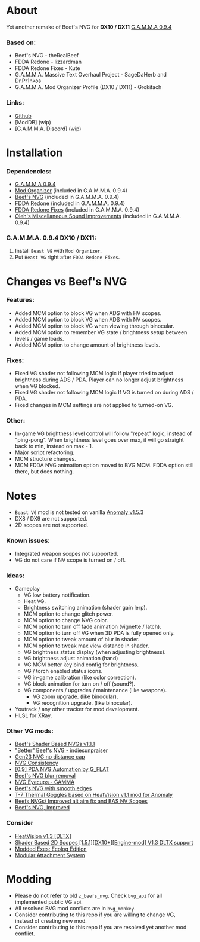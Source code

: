 # About
Yet another remake of Beef's NVG for **DX10 / DX11** [G.A.M.M.A 0.9.4](https://discord.com/invite/stalker-gamma)

### Based on:
- Beef's NVG - theRealBeef
- FDDA Redone - lizzardman
- FDDA Redone Fixes - Kute
- G.A.M.M.A. Massive Text Overhaul Project - SageDaHerb and Dr.Pr1nkos
- G.A.M.M.A. Mod Organizer Profile (DX10 / DX11) - Grokitach

### Links:
- [Github](https://github.com/pvd1313/gamma-beast-vg)
- [ModDB] (wip)
- [G.A.M.M.A. Discord] (wip)

# Installation

### Dependencies:
- [G.A.M.M.A 0.9.4](https://discord.com/invite/stalker-gamma)
- [Mod Organizer](https://github.com/ModOrganizer2/modorganizer/releases) (included in G.A.M.M.A. 0.9.4)
- [Beef's NVG](https://www.moddb.com/addons/beefs-shader-based-nvgs-v10) (included in G.A.M.M.A. 0.9.4)
- [FDDA Redone](https://www.moddb.com/mods/stalker-anomaly/addons/fdda-redone) (included in G.A.M.M.A. 0.9.4)
- [FDDA Redone Fixes](https://www.moddb.com/addons/fdda-redone-fixes) (included in G.A.M.M.A. 0.9.4)
- [Oleh's Miscellaneous Sound Improvements]() (included in G.A.M.M.A. 0.9.4)

### G.A.M.M.A. 0.9.4 DX10 / DX11:
1. Install `Beast VG` with `Mod Organizer`.
2. Put `Beast VG` right after `FDDA Redone Fixes`.

# Changes vs Beef's NVG

### Features:
- Added MCM option to block VG when ADS with HV scopes.
- Added MCM option to block VG when ADS with NV scopes.
- Added MCM option to block VG when viewing through binocular.
- Added MCM option to remember VG state / brightness setup between levels / game loads.
- Added MCM option to change amount of brightness levels.

### Fixes:

- Fixed VG shader not following MCM logic if player tried to adjust brightness during ADS / PDA. Player can no longer adjust brightness when VG blocked.
- Fixed VG shader not following MCM logic If VG is turned on during ADS / PDA.
- Fixed changes in MCM settings are not applied to turned-on VG.

### Other:
- In-game VG brightness level control will follow "repeat" logic, instead of "ping-pong". When brightness level goes over max, it will go straight back to min, instead on max - 1.
- Major script refactoring.
- MCM structure changes.
- MCM FDDA NVG animation option moved to BVG MCM. FDDA option still there, but does nothing.

# Notes
- `Beast VG` mod is not tested on vanilla [Anomaly v1.5.3](https://www.moddb.com/mods/stalker-anomaly/news/stalker-anomaly-version-153-release)
- DX8 / DX9 are not supported.
- 2D scopes are not supported.

### Known issues:
- Integrated weapon scopes not supported.
- VG do not care if NV scope is turned on / off.

### Ideas:
- Gameplay
  - VG low battery notification.
  - Heat VG.
  - Brightness switching animation (shader gain lerp).
  - MCM option to change glitch power.
  - MCM option to change NVG color.
  - MCM option to turn off fade animation (vignette / latch).
  - MCM option to turn off VG when 3D PDA is fully opened only.
  - MCM option to tweak amount of blur in shader.
  - MCM option to tweak max view distance in shader.
  - VG brightness status display (when adjusting brightness).
  - VG brightness adjust animation (hand)
  - VG MCM better key bind config for brightness.
  - VG / torch enabled status icons.
  - VG in-game calibration (like color correction).
  - VG block animation for turn on / off (sound?).
  - VG components / upgrades / maintenance (like weapons).
    - VG zoom upgrade. (like binocular).
    - VG recognition upgrade. (like binocular).
- Youtrack / any other tracker for mod development.
- HLSL for XRay.

### Other VG mods:
- [Beef's Shader Based NVGs v1.1.1](https://www.moddb.com/addons/beefs-shader-based-nvgs-v10)
- ["Better" Beef's NVG - indiesunpraiser](https://www.moddb.com/mods/stalker-anomaly/addons/better-beefs-nvg-indiesunpraiser)
- [Gen23 NVG no distance cap](https://discord.com/channels/912320241713958912/1363252560668004522)
- [NVG Consistency](https://discord.com/channels/912320241713958912/1035900566687195159)
- [[0.9] PDA NVG Automation by G_FLAT](https://discord.com/channels/912320241713958912/1252395415958065172)
- [Beef's NVG blur removal](https://www.moddb.com/mods/stalker-anomaly/addons/beefs-nvg-blur-removal)
- [NVG Eyecups - GAMMA](https://www.moddb.com/mods/stalker-anomaly/addons/beefs-nvg-blur-removal)
- [Beef's NVG with smooth edges](https://www.moddb.com/mods/stalker-anomaly/addons/beefs-nvg-with-smooth-edges)
- [T-7 Thermal Goggles based on HeatVision v1.1 mod for Anomaly](https://discord.com/channels/912320241713958912/1168998049113178122)
- [Beefs NVGs/ Improved alt aim fix and BAS NV Scopes](https://discord.com/channels/912320241713958912/1205458333100671027)
- [Beef's NVG, Improved](https://www.moddb.com/mods/stalker-anomaly/addons/beefs-nvg-improved)

### Consider
- [HeatVision v1.3 [DLTX]](https://www.moddb.com/mods/stalker-anomaly/addons/heatvision-v02-extension-for-beefs-nvg-dx11engine-mod/)
- [Shader Based 2D Scopes [1.5.1][DX10+][Engine-mod] V1.3 DLTX support](https://www.moddb.com/mods/stalker-anomaly/addons/shader-based-2d-scopes-151dx11engine-mod)
- [Modded Exes: Ecolog Edition](https://discord.com/channels/912320241713958912/1417405402873729025)
- [Modular Attachment System](https://www.moddb.com/mods/stalker-anomaly/addons/modular-attachment-system)

# Modding
- Please do not refer to old `z_beefs_nvg`. Check `bvg_api` for all implemented public VG api.
- All resolved BVG mod conflicts are in `bvg_monkey`.
- Consider contributing to this repo if you are willing to change VG, instead of creating new mod.
- Consider contributing to this repo if you are resolved yet another mod conflict.
